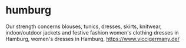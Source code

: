 # humburg 
Our strength concerns blouses, tunics, dresses, skirts, knitwear, indoor/outdoor jackets and festive fashion women's clothing dresses in Hamburg,   women's dresses in Hamburg,
https://www.viccigermany.de/
